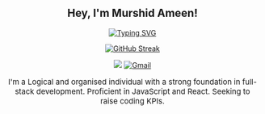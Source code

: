 <div align="center">

## **Hey, I'm Murshid Ameen!**

<a href="https://git.io/typing-svg">
  <img src="https://readme-typing-svg.demolab.com?font=Mono&size=30&duration=3000&pause=100&color=F77808&background=0006FF00&center=true&vCenter=true&random=true&width=500&height=60&lines=A+Computer+Science+Major;A+Full+Stack+Developer;A+Web+Developer;" alt="Typing SVG" />
</a>


<a href="https://git.io/streak-stats"><img src="https://streak-stats.demolab.com?user=murshidameenpv&theme=dark&border_radius=10" alt="GitHub Streak" /></a>


![](https://komarev.com/ghpvc/?username=murshidameenpv&label=Visitors+Count&color=orange&style=for-the-badge)
<a href="mailto:murshidmonzpv@gmail.com"><img alt="Gmail" src="https://img.shields.io/badge/Send%20a%20Message-Gmail-red?style=for-the-badge"></a>

<p style="font-size: 15px;">I'm a Logical and organised individual with a strong foundation in full-stack development. Proficient in JavaScript and React. Seeking to raise coding KPIs.</p>

</div>
